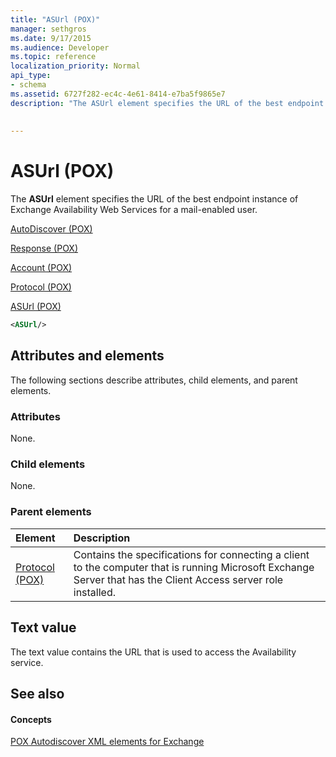 ```yaml
---
title: "ASUrl (POX)"
manager: sethgros
ms.date: 9/17/2015
ms.audience: Developer
ms.topic: reference
localization_priority: Normal
api_type:
- schema
ms.assetid: 6727f282-ec4c-4e61-8414-e7ba5f9865e7
description: "The ASUrl element specifies the URL of the best endpoint instance of Exchange Availability Web Services for a mail-enabled user."
 
 
---
```


# ASUrl (POX)

The **ASUrl** element specifies the URL of the best endpoint instance of Exchange Availability Web Services for a mail-enabled user. 
  
[AutoDiscover (POX)](autodiscover-pox.md)
  
[Response (POX)](response-pox.md)
  
[Account (POX)](account-pox.md)
  
[Protocol (POX)](protocol-pox.md)
  
[ASUrl (POX)](asurl-pox.md)
  
```xml
<ASUrl/>
```

## Attributes and elements

The following sections describe attributes, child elements, and parent elements.
  
### Attributes

None.
  
### Child elements

None.
  
### Parent elements

|**Element**|**Description**|
|:-----|:-----|
|[Protocol (POX)](protocol-pox.md) <br/> |Contains the specifications for connecting a client to the computer that is running Microsoft Exchange Server that has the Client Access server role installed.  <br/> |
   
## Text value

The text value contains the URL that is used to access the Availability service.
  
## See also

#### Concepts

[POX Autodiscover XML elements for Exchange](pox-autodiscover-xml-elements-for-exchange.md)

